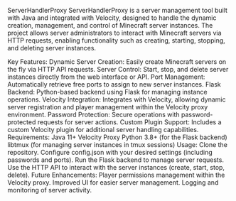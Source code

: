 ServerHandlerProxy
ServerHandlerProxy is a server management tool built with Java and integrated with Velocity, designed to handle the dynamic creation, management, and control of Minecraft server instances. The project allows server administrators to interact with Minecraft servers via HTTP requests, enabling functionality such as creating, starting, stopping, and deleting server instances.

Key Features:
Dynamic Server Creation: Easily create Minecraft servers on the fly via HTTP API requests.
Server Control: Start, stop, and delete server instances directly from the web interface or API.
Port Management: Automatically retrieve free ports to assign to new server instances.
Flask Backend: Python-based backend using Flask for managing instance operations.
Velocity Integration: Integrates with Velocity, allowing dynamic server registration and player management within the Velocity proxy environment.
Password Protection: Secure operations with password-protected requests for server actions.
Custom Plugin Support: Includes a custom Velocity plugin for additional server handling capabilities.
Requirements:
Java 11+
Velocity Proxy
Python 3.8+ (for the Flask backend)
libtmux (for managing server instances in tmux sessions)
Usage:
Clone the repository.
Configure config.json with your desired settings (including passwords and ports).
Run the Flask backend to manage server requests.
Use the HTTP API to interact with the server instances (create, start, stop, delete).
Future Enhancements:
Player permissions management within the Velocity proxy.
Improved UI for easier server management.
Logging and monitoring of server activity.
